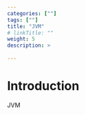 ```yaml
---
categories: [""] 
tags: [""] 
title: "JVM"
# linkTitle: ""
weight: 5
description: >
  
---
```


# Introduction
JVM

